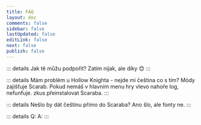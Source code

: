 ```yaml
---
title: FAQ
layout: doc 
comments: false
sidebar: false
lastUpdated: false
editLink: false
next: false
publish: false
---
```


::: details Jak tě můžu podpořit?
Zatím nijak, ale díky :blush:
:::

::: details Mám problém u Hollow Knighta - nejde mi čeština co s tím?
Módy zajišťuje Scarab. Pokud nemáš v hlavním menu hry vlevo nahoře log, nefunfuje. zkus přeinstalovat Scaraba.
:::

::: details Nešlo by dát češtinu přímo do Scaraba?
Ano šlo, ale fonty ne.
:::

::: details Q:
A:
:::

